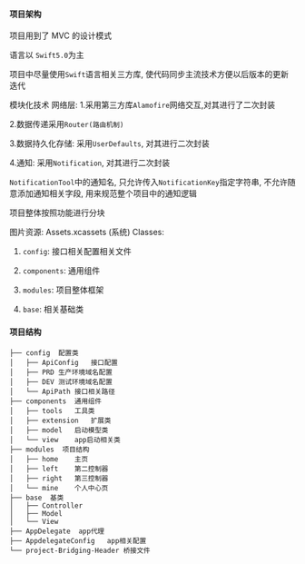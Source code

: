 #### 项目架构

项目用到了 MVC 的设计模式

语言以 ```Swift5.0```为主

项目中尽量使用```Swift```语言相关三方库, 使代码同步主流技术方便以后版本的更新迭代

模块化技术
网络层:
1.采用第三方库```Alamofire```网络交互,对其进行了二次封装

2.数据传递采用```Router(路由机制)```

3.数据持久化存储:
采用```UserDefaults```, 对其进行二次封装

4.通知:
采用```Notification```, 对其进行二次封装

```NotificationTool```中的通知名, 只允许传入```NotificationKey```指定字符串, 不允许随意添加通知相关字段, 用来规范整个项目中的通知逻辑


项目整体按照功能进行分块

图片资源: Assets.xcassets (系统)
Classes:
1. ```config```: 接口相关配置相关文件

2. ```components```: 通用组件

3. ```modules```: 项目整体框架

4. ```base```: 相关基础类


#### 项目结构

```     
├── config  配置类
│   ├── ApiConfig   接口配置
│   ├── PRD 生产环境域名配置
│   ├── DEV 测试环境域名配置
│   └── ApiPath 接口相关路径
├── components  通用组件
│   ├── tools   工具类
│   ├── extension   扩展类
│   ├── model   启动模型类
│   └── view    app启动相关类
├── modules  项目结构
│   ├── home    主页
│   ├── left    第二控制器
│   ├── right   第三控制器
│   └── mine    个人中心页
├── base  基类
│   ├── Controller
│   ├── Model
│   └── View
├── AppDelegate  app代理
├── AppdelegateConfig   app相关配置
└── project-Bridging-Header 桥接文件

```
